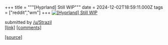 +++
title = """[Hyprland] Still WIP"""
date = 2024-12-02T18:59:11.000Z
tags = ["reddit","wm"]
+++
[![[Hyprland] Still WIP](https://preview.redd.it/qj4oum17gh4e1.png?width=640&crop=smart&auto=webp&s=33cb4a590424d0648a1cd62d2cb2de1aaf1e938b "[Hyprland] Still WIP")](https://www.reddit.com/r/unixporn/comments/1h52nne/hyprland_still_wip/)

submitted by [/u/Strazil](https://www.reddit.com/user/Strazil)  
[\[link\]](https://i.redd.it/qj4oum17gh4e1.png) [\[comments\]](https://www.reddit.com/r/unixporn/comments/1h52nne/hyprland_still_wip/)

[[source]](https://www.reddit.com/r/unixporn/comments/1h52nne/hyprland_still_wip/)

